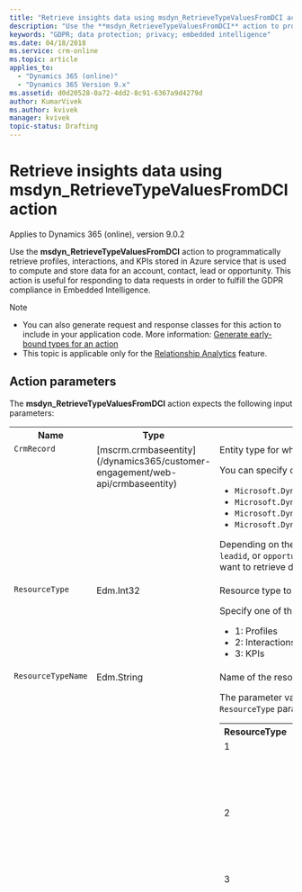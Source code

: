 ```yaml
---
title: "Retrieve insights data using msdyn_RetrieveTypeValuesFromDCI action (Dynamics 365 Customer Engagement) | Microsoft Docs  "
description: "Use the **msdyn_RetrieveTypeValuesFromDCI** action to programmatically retrieve profiles, interactions, and KPIs for an account, contact, lead or opportunity that is stored Azure service that is used to compute and store data"
keywords: "GDPR; data protection; privacy; embedded intelligence"
ms.date: 04/18/2018
ms.service: crm-online
ms.topic: article
applies_to:
  - "Dynamics 365 (online)"
  - "Dynamics 365 Version 9.x"
ms.assetid: d0d20528-0a72-4dd2-8c91-6367a9d4279d
author: KumarVivek
ms.author: kvivek
manager: kvivek
topic-status: Drafting
---
```


# Retrieve insights data using msdyn_RetrieveTypeValuesFromDCI action

Applies to Dynamics 365 (online), version 9.0.2

Use the **msdyn_RetrieveTypeValuesFromDCI** action to programmatically retrieve profiles, interactions, and KPIs stored in Azure service that is used to compute and store data for an account, contact, lead or opportunity. This action is useful for responding to data requests in order to fulfill the GDPR compliance in Embedded Intelligence.

> [!NOTE]
> - You can also generate request and response classes for this action to include in your application code. More information: [Generate early-bound types for an action](../developer/create-own-actions.md#generate-early-bound-types-for-an-action)
> - This topic is applicable only for the [Relationship Analytics](../sales-enterprise/relationship-analytics.md) feature.

## Action parameters

The **msdyn_RetrieveTypeValuesFromDCI** action expects the following input parameters:

<table>
<tr>
<th>Name</th>
<th>Type</th>
<th>Description</th>
</tr>
<tr>
<td valign="top"><code>CrmRecord</code></td>
<td valign="top">[mscrm.crmbaseentity](/dynamics365/customer-engagement/web-api/crmbaseentity)</td>
<td valign="top">Entity type for which you want to retrieve the data. Required.
<p>You can specify one of the following values:</p>
<ul>
<li><code>Microsoft.Dynamics.CRM.account</code></li>
<li><code>Microsoft.Dynamics.CRM.contact</code></li>
<li><code>Microsoft.Dynamics.CRM.lead</code></li>
<li><code>Microsoft.Dynamics.CRM.opportunity</code></li>
</ul>

<p>Depending on the specified entity type, you must specify <code>accountid</code>, 
<code>contactid</code>, <code>leadid</code>, or <code>opportunityid</code> as the second key to identify the entity record you want to retrieve data for. See [Example](#example) later in this topic.</p></td>
</tr>

<tr>
<td valign="top"><code>ResourceType</code></td>
<td valign="top">Edm.Int32</td>
<td valign="top">Resource type to retrieve. Required.
<p>Specify one of the following int values:
<ul>
<li>1: Profiles</li>
<li>2: Interactions</li>
<li>3: KPIs</li>

</ul></td>
</tr>
<tr>
<td valign="top"><code>ResourceTypeName</code></td>
<td valign="top">Edm.String</td>
<td>Name of the resource type. Required.
<p>The parameter value depends on the type of resource you specified in the <code>ResourceType</code> parameter.
<table>
<tr>
<th>ResourceType</th>
<th>Valid ResourceTypeName</th>
</tr>
<tr>
<td valign="top">1</td>
<td>
<ul>
<li>account</li>
<li>contact</li>
<li>lead</li>
<li>opportunity</li>
</ul></td>
</tr>
<tr>
<td valign="top">2</td>
<td>
<ul>
<li>email</li>
<li>appointment</li>
<li>phonecall</li>
<li>task</li>
</ul></td>
</tr>
<tr>
<td valign="top">3</td>
<td>
<ul>
<li>accountaveragefirstresponsetimebytheminminlifetime 
<li>accountaveragefirstresponsetimebythemlifetime 
<li>accountaveragefirstresponsetimebyusinminlifetime 
<li>accountaveragefirstresponsetimebyuslifetime 
<li>accounteffectiveemailsreceived 
<li>accountemailsreceived 
<li>accountemailsreceivedbyteam 
<li>accountemailsreceivedbyteamlifetime 
<li>accountemailsreceivedlifetime 
<li>accountemailssent 
<li>accountemailssentlifetime 
<li>accountemailstotal 
<li>accountfacetimewithcustomer 
<li>accountmeetingsdurationtotal 
<li>accountmeetingsreceived 
<li>accountmeetingsreceivedbyteam 
<li>accountmeetingsreceivedbyteamlifetime 
<li>accountmeetingsreceivedduration 
<li>accountmeetingsreceiveddurationbyteam 
<li>accountmeetingsreceiveddurationbyteamlifetime 
<li>accountmeetingsreceiveddurationlifetime 
<li>accountmeetingsreceivedlifetime 
<li>accountmeetingssent 
<li>accountmeetingssentduration 
<li>accountmeetingssentdurationlifetime 
<li>accountmeetingssentlifetime 
<li>accountmostcontacted 
<li>accountmostcontactedby 
<li>accountmostcontactedbynumberofemails 
<li>accountmostcontactedbynumberofmeetings 
<li>accountmostcontactedbynumberofphonecalls 
<li>accountmostcontactedbyviaappointment 
<li>accountmostcontactedbyviaemail 
<li>accountmostcontactedbyviaphonecall 
<li>accountmostcontactednumberofemails 
<li>accountmostcontactednumberofmeetings 
<li>accountmostcontactednumberofphonecalls 
<li>accountmostcontactedviaappointment 
<li>accountmostcontactedviaemail 
<li>accountmostcontactedviaphonecall 
<li>accountphonecalldurationtotal 
<li>accountphonecallsmade 
<li>accountphonecallsmadeduration 
<li>accountphonecallsmadedurationlifetime 
<li>accountphonecallsmadelifetime 
<li>accountphonecallsreceived 
<li>accountphonecallsreceivedbyteam 
<li>accountphonecallsreceivedbyteamlifetime 
<li>accountphonecallsreceivedduration 
<li>accountphonecallsreceiveddurationbyteam 
<li>accountphonecallsreceiveddurationbyteamlifetime 
<li>accountphonecallsreceiveddurationlifetime 
<li>accountphonecallsreceivedlifetime 
<li>accountresponseratebythemlifetime 
<li>accountresponseratebyuslifetime 
<li>accounttaskscompleted 
<li>accounttaskscompletedduration 
<li>accounttaskscompleteddurationlifetime 
<li>accounttimespentbyteam 
<li>attachmentopencountforaccount 
<li>attachmentopencountforcontact 
<li>attachmentopencountforlead 
<li>attachmentopencountforopportunity 
<li>attachmentopensforaccount 
<li>attachmentopensforcontact 
<li>attachmentopensforlead 
<li>attachmentopensforopportunity 
<li>contactaveragefirstresponsetimebytheminminlifetime 
<li>contactaveragefirstresponsetimebythemlifetime 
<li>contactaveragefirstresponsetimebyusinminlifetime 
<li>contactaveragefirstresponsetimebyuslifetime 
<li>contacteffectiveemailsreceived 
<li>contactemailsreceived 
<li>contactemailsreceivedbyteam 
<li>contactemailsreceivedbyteamlifetime 
<li>contactemailsreceivedlifetime 
<li>contactemailssent 
<li>contactemailssentlifetime 
<li>contactemailstotal 
<li>contactfacetimewithcustomer 
<li>contactmeetingsdurationtotal 
<li>contactmeetingsreceived 
<li>contactmeetingsreceivedbyteam 
<li>contactmeetingsreceivedbyteamlifetime 
<li>contactmeetingsreceivedduration 
<li>contactmeetingsreceiveddurationbyteam 
<li>contactmeetingsreceiveddurationbyteamlifetime 
<li>contactmeetingsreceiveddurationlifetime 
<li>contactmeetingsreceivedlifetime 
<li>contactmeetingssent 
<li>contactmeetingssentduration 
<li>contactmeetingssentdurationlifetime 
<li>contactmeetingssentlifetime 
<li>contactmostcontactedby 
<li>contactmostcontactedbynumberofemails 
<li>contactmostcontactedbynumberofmeetings 
<li>contactmostcontactedbynumberofphonecalls 
<li>contactmostcontactedbyviaappointment 
<li>contactmostcontactedbyviaemail 
<li>contactmostcontactedbyviaphonecall 
<li>contactphonecalldurationtotal 
<li>contactphonecallsmade 
<li>contactphonecallsmadeduration 
<li>contactphonecallsmadedurationlifetime 
<li>contactphonecallsmadelifetime 
<li>contactphonecallsreceived 
<li>contactphonecallsreceivedbyteam 
<li>contactphonecallsreceivedbyteamlifetime 
<li>contactphonecallsreceivedduration 
<li>contactphonecallsreceiveddurationbyteam 
<li>contactphonecallsreceiveddurationbyteamlifetime 
<li>contactphonecallsreceiveddurationlifetime 
<li>contactphonecallsreceivedlifetime 
<li>contactresponseratebythemlifetime 
<li>contactresponseratebyuslifetime 
<li>contacttaskscompleted 
<li>contacttaskscompletedduration 
<li>contacttaskscompleteddurationlifetime 
<li>contacttimespentbyteam 
<li>followedemailsforaccount 
<li>followedemailsforcontact 
<li>followedemailsforlead 
<li>followedemailsforopportunity 
<li>leadaveragefirstresponsetimebytheminminlifetime 
<li>leadaveragefirstresponsetimebythemlifetime 
<li>leadaveragefirstresponsetimebyusinminlifetime 
<li>leadaveragefirstresponsetimebyuslifetime 
<li>leadeffectiveemailsreceived 
<li>leademailsreceived 
<li>leademailsreceivedbyteam 
<li>leademailsreceivedbyteamlifetime 
<li>leademailsreceivedlifetime 
<li>leademailssent 
<li>leademailssentlifetime 
<li>leademailstotal 
<li>leadfacetimewithcustomer 
<li>leadmeetingsdurationtotal 
<li>leadmeetingsreceived 
<li>leadmeetingsreceivedbyteam 
<li>leadmeetingsreceivedbyteamlifetime 
<li>leadmeetingsreceivedduration 
<li>leadmeetingsreceiveddurationbyteam 
<li>leadmeetingsreceiveddurationbyteamlifetime 
<li>leadmeetingsreceiveddurationlifetime 
<li>leadmeetingsreceivedlifetime 
<li>leadmeetingssent 
<li>leadmeetingssentduration 
<li>leadmeetingssentdurationlifetime 
<li>leadmeetingssentlifetime 
<li>leadmostcontacted 
<li>leadmostcontactedby 
<li>leadmostcontactedbynumberofemails 
<li>leadmostcontactedbynumberofmeetings 
<li>leadmostcontactedbynumberofphonecalls 
<li>leadmostcontactedbyviaappointment 
<li>leadmostcontactedbyviaemail 
<li>leadmostcontactedbyviaphonecall 
<li>leadmostcontactednumberofemails 
<li>leadmostcontactednumberofmeetings 
<li>leadmostcontactednumberofphonecalls 
<li>leadmostcontactedviaappointment 
<li>leadmostcontactedviaemail 
<li>leadmostcontactedviaphonecall 
<li>leadphonecalldurationtotal 
<li>leadphonecallsmade 
<li>leadphonecallsmadeduration 
<li>leadphonecallsmadedurationlifetime 
<li>leadphonecallsmadelifetime 
<li>leadphonecallsreceived 
<li>leadphonecallsreceivedbyteam 
<li>leadphonecallsreceivedbyteamlifetime 
<li>leadphonecallsreceivedduration 
<li>leadphonecallsreceiveddurationbyteam 
<li>leadphonecallsreceiveddurationbyteamlifetime 
<li>leadphonecallsreceiveddurationlifetime 
<li>leadphonecallsreceivedlifetime 
<li>leadresponseratebythemlifetime 
<li>leadresponseratebyuslifetime 
<li>leadtaskscompleted 
<li>leadtaskscompletedduration 
<li>leadtaskscompleteddurationlifetime 
<li>leadtimespentbyteam 
<li>linksclickedcountforaccount 
<li>linksclickedcountforcontact 
<li>linksclickedcountforlead 
<li>linksclickedcountforopportunity 
<li>linksclickedforaccount 
<li>linksclickedforcontact 
<li>linksclickedforlead 
<li>linksclickedforopportunity 
<li>openedemailscountforaccount 
<li>openedemailscountforcontact 
<li>openedemailscountforlead 
<li>openedemailscountforopportunity 
<li>openedemailsforaccount 
<li>openedemailsforcontact 
<li>openedemailsforlead 
<li>openedemailsforopportunity 
<li>opportunityaveragefirstresponsetimebytheminminlifetime 
<li>opportunityaveragefirstresponsetimebythemlifetime 
<li>opportunityaveragefirstresponsetimebyusinminlifetime 
<li>opportunityaveragefirstresponsetimebyuslifetime 
<li>opportunityeffectiveemailsreceived 
<li>opportunityemailsreceived 
<li>opportunityemailsreceivedbyteam 
<li>opportunityemailsreceivedbyteamlifetime 
<li>opportunityemailsreceivedlifetime 
<li>opportunityemailssent 
<li>opportunityemailssentlifetime 
<li>opportunityemailstotal 
<li>opportunityfacetimewithcustomer 
<li>opportunitymeetingsdurationtotal 
<li>opportunitymeetingsreceived 
<li>opportunitymeetingsreceivedbyteam 
<li>opportunitymeetingsreceivedbyteamlifetime 
<li>opportunitymeetingsreceivedduration 
<li>opportunitymeetingsreceiveddurationbyteam 
<li>opportunitymeetingsreceiveddurationbyteamlifetime 
<li>opportunitymeetingsreceiveddurationlifetime 
<li>opportunitymeetingsreceivedlifetime 
<li>opportunitymeetingssent 
<li>opportunitymeetingssentduration 
<li>opportunitymeetingssentdurationlifetime 
<li>opportunitymeetingssentlifetime 
<li>opportunitymostcontacted 
<li>opportunitymostcontactedby 
<li>opportunitymostcontactedbynumberofemails 
<li>opportunitymostcontactedbynumberofmeetings 
<li>opportunitymostcontactedbynumberofphonecalls 
<li>opportunitymostcontactedbyviaappointment 
<li>opportunitymostcontactedbyviaemail 
<li>opportunitymostcontactedbyviaphonecall 
<li>opportunitymostcontactednumberofemails 
<li>opportunitymostcontactednumberofmeetings 
<li>opportunitymostcontactednumberofphonecalls 
<li>opportunitymostcontactedviaappointment 
<li>opportunitymostcontactedviaemail 
<li>opportunitymostcontactedviaphonecall 
<li>opportunityphonecalldurationtotal 
<li>opportunityphonecallsmade 
<li>opportunityphonecallsmadeduration 
<li>opportunityphonecallsmadedurationlifetime 
<li>opportunityphonecallsmadelifetime 
<li>opportunityphonecallsreceived 
<li>opportunityphonecallsreceivedbyteam 
<li>opportunityphonecallsreceivedbyteamlifetime 
<li>opportunityphonecallsreceivedduration 
<li>opportunityphonecallsreceiveddurationbyteam 
<li>opportunityphonecallsreceiveddurationbyteamlifetime 
<li>opportunityphonecallsreceiveddurationlifetime 
<li>opportunityphonecallsreceivedlifetime 
<li>opportunityresponseratebythemlifetime 
<li>opportunityresponseratebyuslifetime 
<li>opportunitytaskscompleted 
<li>opportunitytaskscompletedduration 
<li>opportunitytaskscompleteddurationlifetime 
<li>opportunitytimespentbyteam 
</ul></td>
</tr>
</table>
</td>
</tr>
<tr>
<td valign="top"><code>StartDate</code></td>
<td valign="top">Edm.DateTimeOffset</td>
<td>Date and time from which you want to retrieve the data. Optional.
</td>
</tr>

<tr>
<td valign="top"><code>EndDate</code></td>
<td valign="top">Edm.DateTimeOffset</td>
<td>Date and time until which you want to retrieve the data. Optional.
<p>If you don't specify a value for this parameter, current date and time is passed by default.</td>
</tr>
</table>

## Action return type

The **msdyn_RetrieveTypeValuesFromDCI** action returns the following value:

<table>
<tr>
<th>Name</th>
<th>Type</th>
<th>Description</th>
</tr>
<tr>
<td><code>msdyn_RetrieveTypeValuesFromDCIResponse</code></td>
<td><a href="/dynamics365/customer-engagement/developer/webapi/web-api-types-operations#complex-types">ComplexType</a> </td>
<td>Contains the response from the <b>msdyn_RetrieveTypeValuesFromDCI</b> action. It contains the following property that contain the structured data of the type:
<table>
<tr>
<th>Name</th>
<th>Type</th>
<th>Description</th>
<tr>
<td><code>ResponseValues</code></td>
<td>Edm.String</td>
<td>List of data as an escaped JSON array.</td>
</tr>
</table>
</table>

## Example

**Request**

```http
POST [Organization URI]/api/data/v9.0/msdyn_RetrieveTypeValuesFromDCI HTTP/1.1
Accept: application/json
Content-Type: application/json; charset=utf-8
OData-MaxVersion: 4.0
OData-Version: 4.0
  
{
  "CrmRecord": {
    "@odata.type": "Microsoft.Dynamics.CRM.account",
    "accountid": "bf1b1e9a-6e28-e811-a94e-000d3a365e68"
  },
  "ResourceType": "3",
  "ResourceTypeName": "accountEmailsreceived",
  "StartDate": "2018-03-11T17:11:04Z",
  "EndDate": "2018-03-15T17:11:05Z"
}
```

**Response**

The response contains a JSON object with a `ResponseValues` property containing the list of data stored in Azure service that is used to compute and store data.

```http
HTTP/1.1 200 OK  
Content-Type: application/json; odata.metadata=minimal  
OData-Version: 4.0

{
  "@odata.context": "[Organization URI]/api/data/v9.0/$metadata#Microsoft.Dynamics.CRM.msdyn_RetrieveTypeValuesFromDCIResponse",
  "ResponseValues": "[{\"Timestamp\":\"2018-03-15T00:00:00Z\",\"Value\":448.000000000,\"CalculationTime\":\"2018-03-29T17:00:00Z\",\"CountValue\":448,\"MinValue\":0.000000000,\"MaxValue\":0.000000000,\"SumValue\":0.000000000,\"AverageValue\":1.000000000,\"FiscalQuarter\":\"Q2-2018\",\"CalendarQuarter\":\"Q1-2018\",\"FiscalYear\":\"2018-2019\",\"CalendarYear\":\"2018\",\"applicableaccounts\":\"bf1b1e9a-6e28-e811-a94e-000d3a365e68\"}]"
}
```

### See also

[Use Web API actions](../developer/webapi/use-web-api-actions.md)

[Embedded Intelligence and GDPR](embedded-intelligence-gdpr.md)